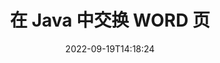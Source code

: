---
############################# Static ############################
layout: "auto-gen-merger"
date: 2022-09-19T14:18:24
draft: false
otherformats: 

############################# Head ############################
head_title: "交换和交换 Java 中的 WORD 页"
head_description: "使用文档合并 API 在 Java 中的 WORD 文件中交换和交换两个页面的位置。"

############################# Header ############################
title: "在 Java 中交换 WORD 页"
description: "用几行 Java 代码交换 WORD 个页面。"
bg_image: "https://cms.admin.containerize.com/templates/aspose/App_Themes/V3/images/bg/header1.png"
bg_overlay: false
button:
    enable: true
    icon: "fas fa-arrow-down"
    label: "下载免费试用版"
    link: "https://downloads.groupdocs.com/merger/java"

############################# SubMenu ############################
submenu:
    enable: true

    left:
        img_alt: "GroupDocs.Merger for Java"
        image: "https://cms.admin.containerize.com/templates/groupdocs/images/product-logos/90x90-noborder/groupdocs-merger-java.png"
        product: "GroupDocs.Merger"
        platform: "Java"

    middle:
        button:

            # button loop
            - link: "https://apireference.groupdocs.com/merger/java"
              text: "API 参考"

            # button loop
            - link: "https://github.com/groupdocs-merger"
              text: "代码示例"

            # button loop
            - link: "https://products.groupdocs.app/merger/family"
              text: "现场演示"

            # button loop
            - link: "https://purchase.groupdocs.com/pricing/merger/java"
              text: "价钱"

    right:
        link_download: "https://downloads.groupdocs.com/merger"
        link_learn: "https://docs.groupdocs.com/merger/java"
        link_buy: "https://purchase.groupdocs.com"

############################# About ############################
about:
    enable: true
    title: "关于 GroupDocs.Merger for Java API"
    content: |
        [GroupDocs.Merger for Java](/zh/merger/java/) 提供了一种简单的解决方案，可以在包括 PDF、Microsoft Office（Word、Excel、PowerPoint）在内的各种文档格式之间安全地合并和拆分、OneNote)、OpenDocument、HTML、图像和 Java 应用程序中的许多其他内容。只需添加几行代码，即可执行多个文档操作，例如移动、删除、旋转、交换、提取或更改文档中页面的方向。文档合并 API 还支持将文档页面预览为图像，以分析页面上的文档结构、格式和内容。
        
        GroupDocs.Merger API 是需要文件页面交换功能的企业解决方案的正确选择。这些 API 在包括 J2SE 7.0 (1.7), J2SE 8.0 (1.8), Java 10 在内的所有主要操作系统和平台上都得到了很好的支持。

############################# Steps ############################
steps:
    enable: true
    title_left: "交换 Java 中的 WORD 个文件页"
    content_left: |
        [GroupDocs.Merger for Java](/zh/merger/java/) 让 Java 开发人员通过执行几个简单的步骤轻松地在 WORD 文件中交换页面.
        
        * 初始化 **SwapOptions** 以指定要交换的页码。
        * 创建 **Merger** 的新实例并将源文档路径作为构造函数参数传递。
        * 调用 **swapPages** 并传递 **SwapOptions** 对象。
        * 调用 **save** 并指定文件路径以保存生成的文档。

    title_right: "系统要求"
    content_right: |
        所有主要平台和操作系统都支持 GroupDocs.Merger for Java API。在执行以下代码之前，请确保您的系统上安装了以下先决条件。

        * 操作系统：Microsoft Windows、Linux、MacOS
        * 开发环境：NetBeans, IntelliJ IDEA, Eclipse
        * 构架: J2SE 7.0 (1.7), J2SE 8.0 (1.8), Java 10
        * 从 [Maven](https://repository.groupdocs.com/webapp/#/artifacts/browse/tree/General/repo/com/groupdocs/groupdocs-merger) 下载最新版本的 GroupDocs.Merger for Java
         
    code: |
     {{% merger/additional-styles %}}
     {{< merger/code-merger title="如何使用 Java 示例代码交换 WORD 文件页面">}}

        ```java    
        // 使用 GroupDocs.Merger API 交换 WORD 文件页面
        int pageNumber1 = 6;
        int pageNumber2 = 1;

        // 初始化 SwapOptions 类以指定要交换的页码
        SwapOptions swapOptions = new SwapOptions(pageNumber2, pageNumber1);

        // 使用输入 WORD 文档实例化合并
        Merger merger = new Merger("input.word");

        // 调用 SwapPages 方法并将 SwapOptions 对象传递给它
        merger.swapPages(swapOptions);
    
        // 调用 Save 方法并传递所需的文件路径以保存输出文档
        merger.save("output.word");
        ```
     {{< /merger/code-merger >}}

############################# Demos ############################
demos:
    enable: true
    title: "现场演示 - 在线交换 WORD 文件页面"
    content: |
       立即访问 [GroupDocs.Merger Live Demos](https://products.groupdocs.app/splitter/swap-pages/word) 网站交换 WORD 文件页面。
       现场演示具有以下好处。
        
############################# About Formats ############################
about_formats:
    enable: true

############################# More Formats ############################
more_formats:
    enable: true
    title: "交换其他文件格式的页面"
    content: |
        Java 记录文件格式和图像的合并和拆分 API。交换一些流行的文件格式，如下所述。

############################# Back to top ###############################
back_to_top:
    enable: true
---